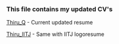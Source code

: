 ### This file contains my updated CV's

[Thiru_Q](https://github.com/Thirumalai-97/My-Certificate/blob/main/my_CV/Thiru_Q.pdf) -  Current updated resume

[Thiru_IITJ](https://github.com/Thirumalai-97/My-Certificate/blob/main/my_CV/Thiru_IITJ.pdf) -  Same with IITJ logoresume


